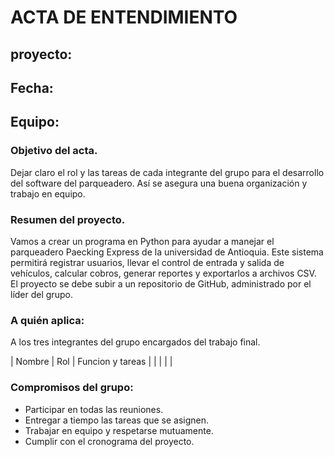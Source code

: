 # ACTA DE ENTENDIMIENTO

## proyecto:
## Fecha:
## Equipo:

### Objetivo del acta.

Dejar claro el rol y las tareas de cada integrante del grupo para el desarrollo del software del parqueadero. Así se asegura una buena organización y trabajo en equipo.

### Resumen del proyecto.
Vamos a crear un programa en Python para ayudar a manejar el parqueadero Paecking Express de la universidad de Antioquia. Este sistema permitirá registrar usuarios, llevar el control de entrada y salida de vehículos, calcular cobros, generar reportes y exportarlos a archivos CSV. El proyecto se debe subir a un repositorio de GitHub, administrado por el líder del grupo.

### A quién aplica:

A los tres integrantes del grupo encargados del trabajo final.

| Nombre | Rol | Funcion y tareas |
| | | |

### Compromisos del grupo:
- Participar en todas las reuniones.
- Entregar a tiempo las tareas que se asignen.
- Trabajar en equipo y respetarse mutuamente.
- Cumplir con el cronograma del proyecto.
